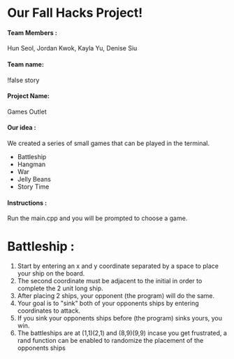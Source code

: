 
# Our Fall Hacks Project!
#### Team Members :
Hun Seol, Jordan Kwok, Kayla Yu, Denise Siu

#### Team name: 
!false story

#### Project Name: 
Games Outlet

#### Our idea : 
We created a series of small games that can be played in the terminal.
* Battleship
* Hangman
* War
* Jelly Beans
* Story Time

#### Instructions :
Run the main.cpp and you will be prompted to choose a game.

# Battleship :
1. Start by entering an x and y coordinate separated by a space to place your ship on the board.
2. The second coordinate must be adjacent to the initial in order to complete the 2 unit long ship.
3. After placing 2 ships, your opponent (the program) will do the same.
4. Your goal is to "sink" both of your opponents ships by entering coordinates to attack.
5. If you sink your opponents ships before (the program) sinks yours, you win.
6. The battleships are at (1,1)(2,1) and (8,9)(9,9) incase you get frustrated, a rand function can be enabled to randomize the placement of the opponents ships

